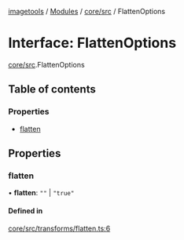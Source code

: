[imagetools](../README.md) / [Modules](../modules.md) / [core/src](../modules/core_src.md) / FlattenOptions

# Interface: FlattenOptions

[core/src](../modules/core_src.md).FlattenOptions

## Table of contents

### Properties

- [flatten](core_src.FlattenOptions.md#flatten)

## Properties

### flatten

• **flatten**: ``""`` \| ``"true"``

#### Defined in

[core/src/transforms/flatten.ts:6](https://github.com/JonasKruckenberg/imagetools/blob/6842c73/packages/core/src/transforms/flatten.ts#L6)
